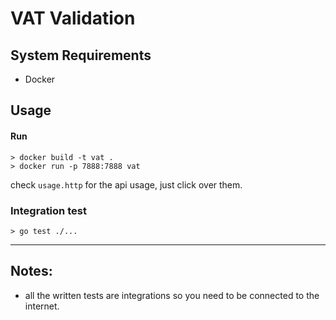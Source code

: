 # VAT Validation

## System Requirements
- Docker

## Usage 
#### Run
    > docker build -t vat .
    > docker run -p 7888:7888 vat
    
check `usage.http` for the api usage, just click over them.

###  Integration test
    > go test ./...
 ---
## Notes:
- all the written tests are integrations so you need to be connected to the internet.
